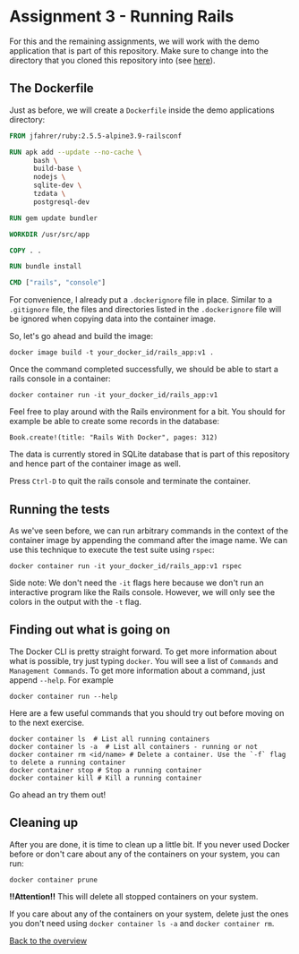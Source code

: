 # Assignment 3 - Running Rails

For this and the remaining assignments, we will work with the demo application that is part of this repository. Make sure to change into the directory that you cloned this repository into (see [here](../README.md#getting-started)). 

## The Dockerfile
Just as before, we will create a `Dockerfile` inside the demo applications directory:
```Dockerfile
FROM jfahrer/ruby:2.5.5-alpine3.9-railsconf

RUN apk add --update --no-cache \
      bash \
      build-base \
      nodejs \
      sqlite-dev \
      tzdata \
      postgresql-dev

RUN gem update bundler

WORKDIR /usr/src/app

COPY . .

RUN bundle install

CMD ["rails", "console"]
```

For convenience, I already put a `.dockerignore` file in place. Similar to a `.gitignore` file, the files and directories listed in the `.dockerignore` file will be ignored when copying data into the container image.

So, let's go ahead and build the image:
```
docker image build -t your_docker_id/rails_app:v1 .
```

Once the command completed successfully, we should be able to start a rails console in a container:
```
docker container run -it your_docker_id/rails_app:v1
```

Feel free to play around with the Rails environment for a bit. You should for example be able to create some records in the database:
```
Book.create!(title: "Rails With Docker", pages: 312)
```

The data is currently stored in SQLite database that is part of this repository and hence part of the container image as well.

Press `Ctrl-D` to quit the rails console and terminate the container.

## Running the tests
As we've seen before, we can run arbitrary commands in the context of the container image by appending the command after the image name. We can use this technique to execute the test suite using `rspec`:
```
docker container run -it your_docker_id/rails_app:v1 rspec
```

Side note: We don't need the `-it` flags here because we don't run an interactive program like the Rails console. However, we will only see the colors in the output with the `-t` flag.

## Finding out what is going on
The Docker CLI is pretty straight forward. To get more information about what is possible, try just typing `docker`.
You will see a list of `Commands` and `Management Commands`. To get more information about a command, just append `--help`. For example
```
docker container run --help
```

Here are a few useful commands that you should try out before moving on to the next exercise.
```
docker container ls  # List all running containers
docker container ls -a  # List all containers - running or not
docker container rm <id/name> # Delete a container. Use the `-f` flag to delete a running container
docker container stop # Stop a running container
docker container kill # Kill a running container
```

Go ahead an try them out!

## Cleaning up
After you are done, it is time to clean up a little bit. If you never used Docker before or don't care about any of the containers on your system, you can run:
```
docker container prune
```

**!!Attention!!** This will delete all stopped containers on your system.

If you care about any of the containers on your system, delete just the ones you don't need using `docker container ls -a` and `docker container rm`.

[Back to the overview](../README.md#assignments)
